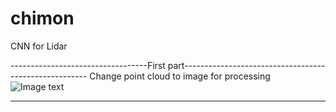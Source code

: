 # chimon
CNN for Lidar

----------------------------------First part------------------------------------------------------
Change point cloud to image for processing
![Image text](chimon/processing.png)

--------------------------------------------------------------------------------------------------
